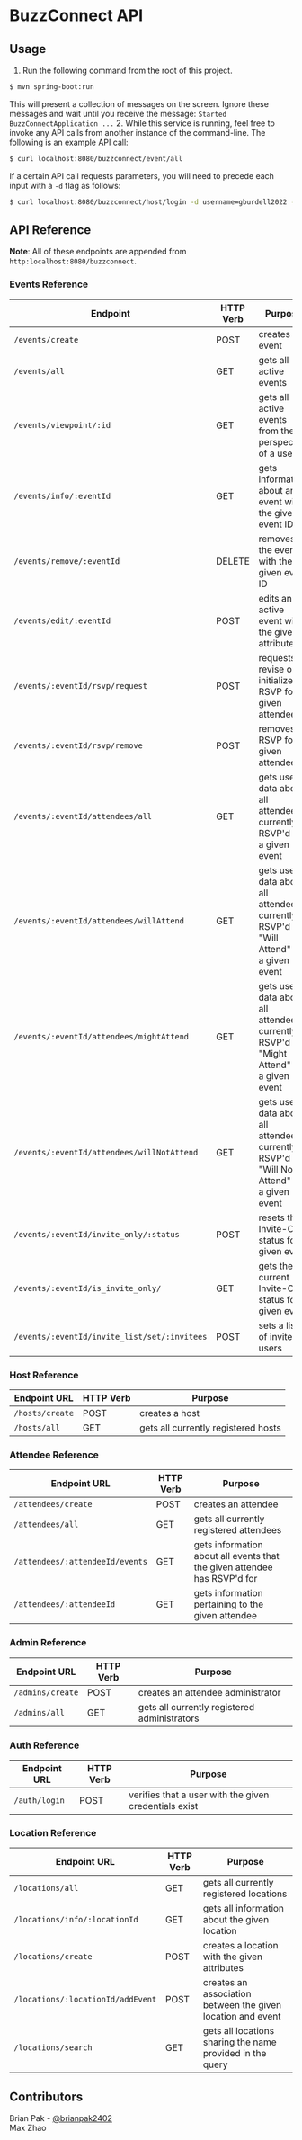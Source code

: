 # BuzzConnect API

## Usage
1. Run the following command from the root of this project. 
```bash
$ mvn spring-boot:run
``` 
This will present a collection of messages on the screen. Ignore these messages and wait until you receive the message: `Started BuzzConnectApplication ...`
2. While this service is running, feel free to invoke any API calls from another instance of the command-line. The following is an example API call:
```bash
$ curl localhost:8080/buzzconnect/event/all
```
If a certain API call requests parameters, you will need to precede each input with a `-d` flag as follows:
```bash
$ curl localhost:8080/buzzconnect/host/login -d username=gburdell2022 -d password=gojackets!
```
## API Reference
**Note**: All of these endpoints are appended from `http:localhost:8080/buzzconnect`.
### Events Reference
| Endpoint  | HTTP Verb | Purpose | 
|--|--|--| 
| `/events/create` | POST | creates an event |
| `/events/all` | GET | gets all active events |
| `/events/viewpoint/:id` | GET | gets all active events from the perspective of a user|
| `/events/info/:eventId` | GET | gets information about an event with the given event ID |
| `/events/remove/:eventId` | DELETE | removes the event with the given event ID |
| `/events/edit/:eventId` | POST | edits an active event with the given attributes |
| `/events/:eventId/rsvp/request` | POST | requests to revise or initialize an RSVP for a given attendee |
| `/events/:eventId/rsvp/remove` | POST | removes an RSVP for a given attendee |
| `/events/:eventId/attendees/all` | GET | gets user data about all attendees currently RSVP'd for a given event |
| `/events/:eventId/attendees/willAttend` | GET | gets user data about all attendees currently RSVP'd as "Will Attend" for a given event |
| `/events/:eventId/attendees/mightAttend ` | GET | gets user data about all attendees currently RSVP'd as "Might Attend" for a given event |
| `/events/:eventId/attendees/willNotAttend` | GET | gets user data about all attendees currently RSVP'd as "Will Not Attend" for a given event |
| `/events/:eventId/invite_only/:status` | POST | resets the Invite-Only status for a given event |
| `/events/:eventId/is_invite_only/` | GET | gets the current Invite-Only status for a given event |
| `/events/:eventId/invite_list/set/:invitees` | POST | sets a list of invited users |


###  Host Reference
| Endpoint URL  | HTTP Verb | Purpose | 
|--|--|--| 
| `/hosts/create` | POST | creates a host | 
| `/hosts/all` | GET | gets all currently registered hosts | 

### Attendee Reference
| Endpoint URL| HTTP Verb | Purpose |
|--|--|--| 
| `/attendees/create` | POST | creates an attendee |
| `/attendees/all` | GET | gets all currently registered attendees |
| `/attendees/:attendeeId/events` | GET | gets information about all events that the given attendee has RSVP'd for |
| `/attendees/:attendeeId` | GET | gets information pertaining to the given attendee |

### Admin Reference
| Endpoint URL| HTTP Verb | Purpose |
|--|--|--| 
| `/admins/create` | POST | creates an attendee administrator |
| `/admins/all` | GET | gets all currently registered administrators |

### Auth Reference
| Endpoint URL| HTTP Verb | Purpose |
|--|--|--| 
| `/auth/login` | POST | verifies that a user with the given credentials exist |

### Location Reference
| Endpoint URL| HTTP Verb | Purpose |
|--|--|--| 
| `/locations/all` | GET | gets all currently registered locations |
| `/locations/info/:locationId` | GET | gets all information about the given location|
| `/locations/create` | POST | creates a location with the given attributes|
| `/locations/:locationId/addEvent` | POST | creates an association between the given location and event |
| `/locations/search` | GET | gets all locations sharing the name provided in the query|

## Contributors 
Brian Pak - [@brianpak2402](https://github.com/brianpak2402) <br/>
Max Zhao <br/>
